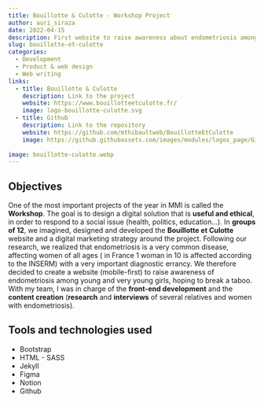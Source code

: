 ```yaml
---
title: Bouillotte & Culotte - Workshop Project
author: auri_siraza
date: 2022-04-15
description: First website to raise awareness about endometriosis amongst girls aged 9 to 16.
slug: bouillotte-et-culotte
categories:
  - Development
  - Product & web design
  - Web writing
links:
  - title: Bouillotte & Culotte
    description: Link to the project
    website: https://www.bouillotteetculotte.fr/
    image: logo-bouillotte-culotte.svg
  - title: Github
    description: Link to the repository
    website: https://github.com/mthibaultweb/BouillotteEtCulotte
    image: https://github.githubassets.com/images/modules/logos_page/GitHub-Mark.png
                    
image: bouillotte-culotte.webp
---
```


## Objectives

One of the most important projects of the year in MMI is called the **Workshop**. The goal is to design a digital solution that is **useful and ethical**, in order to respond to a social issue (health, politics, education...). In **groups of 12**, we imagined, designed and developed the **Bouillotte et Culotte** website and a digital marketing strategy around the project. Following our research, we realized that endometriosis is a very common disease, affecting women of all ages ( in France 1 woman in 10 is affected according to the INSERM) with a very important diagnostic errancy. We therefore decided to create a website (mobile-first) to raise awareness of endometriosis among young and very young girls, hoping to break a taboo. With my team, I was in charge of the **front-end development** and the **content creation** (**research** and **interviews** of several relatives and women with endometriosis).

## Tools and technologies used

* Bootstrap
* HTML - SASS
* Jekyll
* Figma
* Notion
* Github